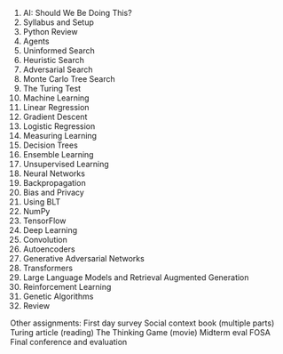 1. AI: Should We Be Doing This?
2. Syllabus and Setup
3. Python Review
4. Agents
5. Uninformed Search
6. Heuristic Search
7. Adversarial Search
8. Monte Carlo Tree Search
9. The Turing Test
10. Machine Learning
11. Linear Regression
12. Gradient Descent
13. Logistic Regression
14. Measuring Learning
15. Decision Trees
16. Ensemble Learning
17. Unsupervised Learning
18. Neural Networks
19. Backpropagation
20. Bias and Privacy
21. Using BLT
22. NumPy
23. TensorFlow 
24. Deep Learning
25. Convolution
26. Autoencoders
27. Generative Adversarial Networks
28. Transformers
29. Large Language Models and Retrieval Augmented Generation
30. Reinforcement Learning
31. Genetic Algorithms
32. Review

Other assignments:
First day survey
Social context book (multiple parts)
Turing article (reading)
The Thinking Game (movie)
Midterm eval
FOSA
Final conference and evaluation
